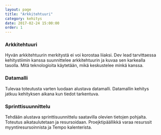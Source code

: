 ```yaml
---
layout: page
title: "Arkkitehtuuri"
category: kehitys
date: 2017-02-24 15:00:00
order: 1
---
```


### Arkkitehtuuri

Hyvän arkkitehtuurin merkitystä ei voi korostaa liiaksi. Dev lead tarvittaessa kehitystiimin kanssa suunnittelee arkkitehtuurin ja kuvaa sen karkealla tasolla. Mitä teknologioita käytetään, mikä keskustelee minkä kanssa.

### Datamalli

Tulevaa toteutusta varten luodaan alustava datamalli. Datamallin kehitys jatkuu kehityksen aikana kun tiedot tarkentuva.

### Sprinttisuunnittelu

Tehdään alustava sprinttisuunnittelu saatavilla olevien tietojen pohjalta. Toteutus aikataulutetaan ja resursoidaan. Proejktipäällikkä varaa resurssit myyntiresursoinnista ja Tempo kalenterista.

